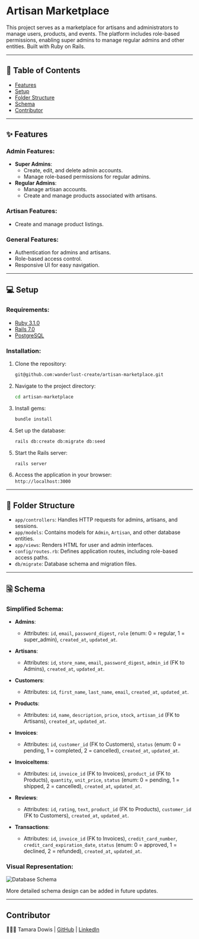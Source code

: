# Artisan Marketplace

This project serves as a marketplace for artisans and administrators to manage users, products, and events. The platform includes role-based permissions, enabling super admins to manage regular admins and other entities. Built with Ruby on Rails.

---

## 📝 Table of Contents

- [Features](#features)
- [Setup](#setup)
- [Folder Structure](#folder-structure)
- [Schema](#schema)
- [Contributor](#contributor)

---

## ✨ Features <a name="features"></a>

### Admin Features:
- **Super Admins**:
  - Create, edit, and delete admin accounts.
  - Manage role-based permissions for regular admins.
- **Regular Admins**:
  - Manage artisan accounts.
  - Create and manage products associated with artisans.

### Artisan Features:
- Create and manage product listings.

### General Features:
- Authentication for admins and artisans.
- Role-based access control.
- Responsive UI for easy navigation.

---

## 💻 Setup <a name="setup"></a>

### Requirements:
- [Ruby 3.1.0](https://www.ruby-lang.org/)
- [Rails 7.0](https://rubyonrails.org/)
- [PostgreSQL](https://www.postgresql.org/)

### Installation:
1. Clone the repository:  
   ```bash
   git@github.com:wanderlust-create/artisan-marketplace.git
   ```
2. Navigate to the project directory:  
   ```bash
   cd artisan-marketplace
   ```
3. Install gems:  
   ```bash
   bundle install
   ```
4. Set up the database:  
   ```bash
   rails db:create db:migrate db:seed
   ```
5. Start the Rails server:  
   ```bash
   rails server
   ```
6. Access the application in your browser:  
   `http://localhost:3000`

---

## 📂 Folder Structure <a name="folder-structure"></a>

- `app/controllers`: Handles HTTP requests for admins, artisans, and sessions.
- `app/models`: Contains models for `Admin`, `Artisan`, and other database entities.
- `app/views`: Renders HTML for user and admin interfaces.
- `config/routes.rb`: Defines application routes, including role-based access paths.
- `db/migrate`: Database schema and migration files.

---

## 🗟 Schema <a name="schema"></a>

### Simplified Schema:

- **Admins**:
  - Attributes: `id`, `email`, `password_digest`, `role` (enum: 0 = regular, 1 = super_admin), `created_at`, `updated_at`.

- **Artisans**:
  - Attributes: `id`, `store_name`, `email`, `password_digest`, `admin_id` (FK to Admins), `created_at`, `updated_at`.

- **Customers**:
  - Attributes: `id`, `first_name`, `last_name`, `email`, `created_at`, `updated_at`.

- **Products**:
  - Attributes: `id`, `name`, `description`, `price`, `stock`, `artisan_id` (FK to Artisans), `created_at`, `updated_at`.

- **Invoices**:
  - Attributes: `id`, `customer_id` (FK to Customers), `status` (enum: 0 = pending, 1 = completed, 2 = cancelled), `created_at`, `updated_at`.

- **InvoiceItems**:
  - Attributes: `id`, `invoice_id` (FK to Invoices), `product_id` (FK to Products), `quantity`, `unit_price`, `status` (enum: 0 = pending, 1 = shipped, 2 = cancelled), `created_at`, `updated_at`.

- **Reviews**:
  - Attributes: `id`, `rating`, `text`, `product_id` (FK to Products), `customer_id` (FK to Customers), `created_at`, `updated_at`.

- **Transactions**:
  - Attributes: `id`, `invoice_id` (FK to Invoices), `credit_card_number`, `credit_card_expiration_date`, `status` (enum: 0 = approved, 1 = declined, 2 = refunded), `created_at`, `updated_at`.

### Visual Representation:

![Database Schema](https://user-images.githubusercontent.com/67713820/399539746-44bd4a4d-8406-41c0-8ef9-17f7563f32f9.png)

More detailed schema design can be added in future updates.

---

## Contributor <a name="contributor"></a>
👩🏽‍🎤 Tamara Dowis | [GitHub](https://github.com/wanderlust-create) | [LinkedIn](https://www.linkedin.com/in/tamara-dowis/)

